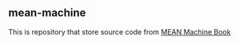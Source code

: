 mean-machine
---

This is repository that store source code from [MEAN Machine Book](http://leanpub.com/mean-machine)